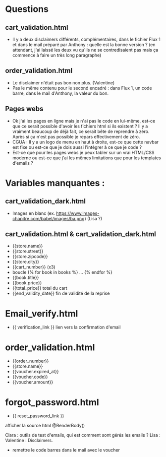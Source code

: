 # Questions
## cart_validation.html

- Il y a deux disclaimers différents, complémentaires, dans le fichier Flux 1 et dans le mail préparé par Anthony : quelle est la bonne version ? (en attendant, j'ai laissé les deux vu qu'ils ne se contredisaient pas mais ça commence à faire un très long paragraphe)

## order_validation.html

- Le disclaimer n'était pas bon non plus. (Valentine)
- Pas le même contenu pour le second encadré : dans Flux 1, un code barre, dans le mail d'Anthony, la valeur du bon.

## Pages webs
- Ok j'ai les pages en ligne mais je n'ai pas le code en lui-même, est-ce que ce serait possible d'avoir les fichiers html si ils existent ? Il y a vraiment beaucoup de déjà fait, ce serait bête de reprendre à zéro. Après si ça n'est pas possible je repars effectivement de zéro.
- CGUA : Il y a un logo de menu en haut à droite, est-ce que cette navbar est fixe ou est-ce que je dois aussi l'intégrer à ce que je code ?
- Est-ce que pour les pages webs je peux tabler sur un vrai HTML/CSS moderne ou est-ce que j'ai les mêmes limitations que pour les templates d'emails ?

# Variables manquantes : 
## cart_validation_dark.html
- Images en blanc (ex. https://www.images-chapitre.com/babel/images/ba.png) (Lisa ?)

## cart_validation.html & cart_validation_dark.html
- {{store.name}}
- {{store.street}}
- {{store.zipcode}}
- {{store.city}}
- {{cart_number}} (x3)
- boucle {% for book in books %} ... {% endfor %} 
- {{book.title}}
- {{book.price}}
- {{total_price}} total du cart
- {{end_validity_date}} fin de validité de la reprise

# Email_verify.html
- {{ verification_link }} lien vers la confirmation d'email

# order_validation.html
- {{order_number}}
- {{store.name}}
- {{voucher.expired_at}}
- {{voucher.code}}
- {{voucher.amount}} 

# forgot_password.html
- {{ reset_password_link }}

afficher la source html
@RenderBody()

Clara : outils de test d'emails, qui est comment sont gérés les emails ?
Lisa : 
Valentine : Disclaimers.

+ remettre le code barres dans le mail avec le voucher